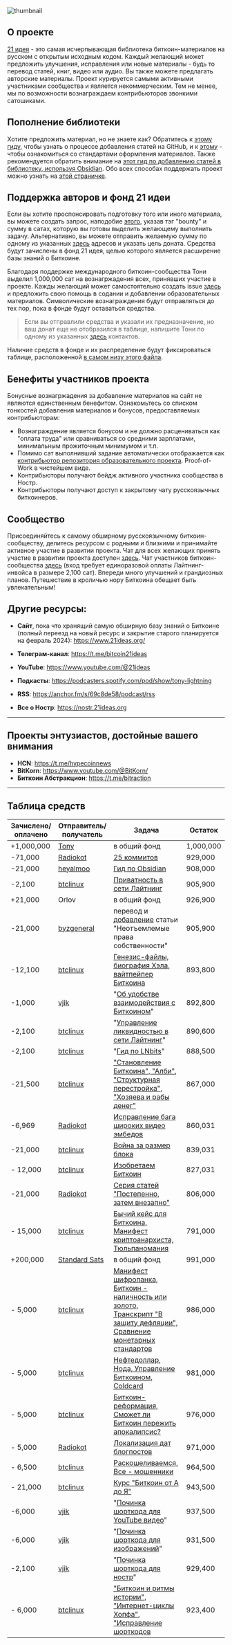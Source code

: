 ![thumbnail](https://new.21ideas.org/posts/main/21ideas.png)

## О проекте 

[21 идея](https://new.21ideas.org) - это самая исчерпывающая библиотека биткоин-материалов на русском с открытым исходным кодом. Каждый желающий может предложить улучшения, исправления или новые материалы - будь то перевод статей, книг, видео или аудио. Вы также можете предлагать авторские материалы. Проект курируется самыми активными участниками сообщества и является некоммерческим. Тем не менее, мы по возможности вознаграждаем контрибьюторов звонкими сатошиками.

## Пополнение библиотеки

Хотите предложить материал, но не знаете как? Обратитесь к [этому гиду](https://new.21ideas.org/github/), чтобы узнать о процессе добавления статей на GitHub, и к [этому](https://new.21ideas.org/syntax/) - чтобы ознакомиться со стандартами оформления материалов. Также рекомендуется обратить внимание на [этот гид по добавлению статей в библиотеку, используя Obsidian](https://new.21ideas.org/obsidian/). Обо всех способах поддержать проект можно узнать на [этой страничке](https://new.21ideas.org/contribute/). 

## Поддержка авторов и фонд 21 идеи

Если вы хотите проспонсировать подготовку того или иного материала, вы можете создать запрос, наподобие [этого](https://github.com/21ideas-org/21ideas.org/issues/3), указав тэг "bounty" и сумму в сатах, которую вы готовы выделить желающему выполнить задачу. Альтернативно, вы можете отправить желаемую сумму по одному из указанных [здесь](https://new.21ideas.org/contribute/) адресов и указать цель доната. Средства будут зачислены в фонд 21 идея, целью которого является расширение базы знаний о Биткоине.

Благодаря поддержке международного биткоин-сообщества Тони выделил 1,000,000 сат на вознагржадения всех, принявших участие в проекте. Кажды желающий может самостоятельно создать issue [здесь](https://github.com/21ideas-org/21ideas.org/issues) и предложить свою помощь в содании и добавлении образовательных материалов. Символические вознаграждения будут отправляться до тех пор, пока в фонде будут оставаться средства. 

> Если вы отправлили средства и указали их предназначение, но ваш донат еще не отобразился в таблице, напишите Тони по одному из указанных [здесь](https://new.21ideas.org/contribute/) контактов.

Наличие средств в фонде и их распределение будут фиксироваться таблице, расположенной [в самом низу этого файла](https://github.com/21ideas-org/21ideas.org#таблица-средств).

## Бенефиты участников проекта

Бонусные вознагржадения за добавление материалов на сайт не являются единственным бенефитом. Ознакомьтесь со списком тонкостей добавления материалов и бонусов, предоставляемых контрибьюторам:

- Вознаграждение является бонусом и не должно расцениваться как "оплата труда" или сравниваться со средними зарплатами, минимальным прожиточным минимумом и т.п.
- Помимо сат выполнивший задание автоматически отображается как [контрибьютор репозитория образовательного проекта](https://github.com/21ideas-org/21ideas.org/graphs/contributors). Proof-of-Work в чистейшем виде.
- Контрибьюторы получают бейдж активного участника сообщества в Ностр.
- Контрибьюторы получают доступ к закрытому чату русскоязычных биткоинеров.

## Сообщество

Присоединяйтесь к самому обширному русскоязычному биткоин-сообществу, делитесь ресурсом с родными и близкими и принимайте активное участие в развитии проекта. Чат для всех желающих принять участие в развитии проекта доступен [здесь](https://t.me/+DVlyZlInKfBkY2M0). Чат участников биткоин-сообщества [здесь](https://t.me/+vy_hhLBc1IAzMjU0) (вход требует единоразовой оплаты Лайтнинг-инвойса в размере 2,100 сат). Впереди много улучшений и грандиозных планов. Путешествие в кроличью нору Биткоина обещает быть увлекательным!

## Другие ресурсы:

- **Сайт**, пока что хранящий самую обширную базу знаний о Биткоине (полный переезд на новый ресурс и закрытие старого планируется на февраль 2024): https://www.21ideas.org/

- **Телеграм-канал**: https://t.me/bitcoin21ideas
- **YouTube**: https://www.youtube.com/@21ideas
- **Подкасты**: https://podcasters.spotify.com/pod/show/tony-lightning
- **RSS**: https://anchor.fm/s/69c8de58/podcast/rss
- **Все о Ностр**: https://nostr.21ideas.org

---

## Проекты энтузиастов, достойные вашего внимания

- **HCN**: https://t.me/hypecoinnews
- **BitKorn**: https://www.youtube.com/@BitKorn/
- **Биткоин Абстракцион**:  https://t.me/bitraction

---

## Таблица средств 

| Зачислено/оплачено | Отправитель/получатель | Задача         | Остаток      |
| --------           | -------                | --------       | -------      |
| +1,000,000          | [Tony](https://github.com/bitcoin21ideas) | в общий фонд   | 1,000,000    |
| -71,000            | [Radiokot](https://github.com/Radiokot) | [25 коммитов](https://github.com/21ideas-org/21ideas.org/commits?author=Radiokot) | 929,000     |
| -21,000 | [heyalmoo](https://github.com/heyalmoo) | [Гид по Obsidian](https://github.com/21ideas-org/21ideas.org/commit/b8b79b4a66a882c9d385653a030cf1f860abeeb2) | 908,000 |
| -2,100 | [btclinux](https://github.com/btclinux) | [Приватность в сети Лайтнинг](https://github.com/21ideas-org/21ideas.org/commit/dc1ad7cdba6e4c690279a5fb14b98cfea4236bc6) | 905,900 |
| +21,000 | Orlov | в общий фонд | 926,900 |
| -21,000 | [byzgeneral](https://github.com/byzgeneral) | перевод и [добавление](https://github.com/21ideas-org/21ideas.org/pull/57) статьи "Неотъемлемые права собственности" | 905,900 |
| -12,100 | [btclinux](https://github.com/btclinux) | [Генезис-файлы, биография Хэла, вайтпейпер Биткоина](https://github.com/21ideas-org/21ideas.org/pull/58) | 893,800 |
| -1,000 | [vjik](https://github.com/vjik) | "[Об удобстве взаимодействия с Биткоином](https://github.com/21ideas-org/21ideas.org/pull/60)" | 892,800 |
| -2,100 | [btclinux](https://github.com/btclinux) | "[Управление ликвидностью в сети Лайтнинг](https://github.com/21ideas-org/21ideas.org/pull/63)" | 890,600 |
| -2,100 | [btclinux](https://github.com/btclinux) | "[Гид по LNbits](https://github.com/21ideas-org/21ideas.org/pull/64)" | 888,500 |
| -21,500 | [btclinux](https://github.com/btclinux) | ["Становление Биткоина", "Алби"](https://github.com/21ideas-org/21ideas.org/pull/67), ["Структурная перестройка", "Хозяева и рабы денег"](https://github.com/21ideas-org/21ideas.org/pull/68) | 867,000 |
| -6,969 | [Radiokot](https://github.com/Radiokot) | [Исправление бага широких видео эмбедов](https://github.com/21ideas-org/21ideas.org/pull/69) | 860,031 |
| -21,000 | [btclinux](https://github.com/btclinux) | [Война за размер блока](https://github.com/21ideas-org/21ideas.org/pull/70) | 839,031 |
| - 12,000 | [btclinux](https://github.com/btclinux) | [Изобретаем Биткоин](https://github.com/21ideas-org/21ideas.org/pull/74) | 827,031 |
| -21,000 | [Radiokot](https://github.com/Radiokot) | [Серия статей "Постепенно, затем внезапно"](https://github.com/21ideas-org/21ideas.org/pull/76) | 806,000 |
| - 15,000 | [btclinux](https://github.com/btclinux) | [Бычий кейс для Биткоина, Манифест криптоанархиста, Тюльпаномания](https://github.com/21ideas-org/21ideas.org/pull/75) | 791,000 |
| +200,000 | [Standard Sats](https://standardsats.github.io) | в общий фонд | 991,000 |
| - 5,000 | [btclinux](https://github.com/btclinux) | [Манифест шифропанка, Биткоин - наличность или золото, Транскрипт "В защиту дефляции", Сравнение монетарных стандартов](https://github.com/21ideas-org/21ideas.org/pull/82) | 986,000 |
| - 5,000 | [btclinux](https://github.com/btclinux) | [Нефтедоллар, Нода, Управление Биткоином, Coldcard](https://github.com/21ideas-org/21ideas.org/pull/83) | 981,000 |
| - 5,000 | [btclinux](https://github.com/btclinux) | [Биткоин-реформация, Сможет ли Биткоин пережить апокалипсис?](https://github.com/21ideas-org/21ideas.org/pull/84) | 976,000 |
| - 5,000 | [Radiokot](https://github.com/Radiokot) | [Локализация дат блогпостов](https://github.com/21ideas-org/21ideas.org/pull/87) | 971,000 |
| - 6,500 | [btclinux](https://github.com/btclinux) | [Раскошеливаемся, Все - мошенники](https://github.com/21ideas-org/21ideas.org/pull/88) | 964,500 |
| - 21,000 | [btclinux](https://github.com/btclinux) | [Курс "Биткоин от А до Я"](https://new.21ideas.org/kurs/) | 943,500 |
| -6,000 | [vjik](https://github.com/vjik) | "[Починка шорткода для YouTube видео](https://github.com/21ideas-org/21ideas.org/pull/92)" | 937,500 |
| -6,000 | [vjik](https://github.com/vjik) | "[Починка шорткода для изображений](https://github.com/21ideas-org/21ideas.org/pull/93)" | 931,500 |
| -2,100 | [vjik](https://github.com/vjik) | "[Починка шорткода для ностр](https://github.com/21ideas-org/21ideas.org/pull/94)" | 929,400 |
| - 6,000 | [btclinux](https://github.com/btclinux) | ["Биткоин и ритмы истории", "Интернет-циклы Хопфа"](https://github.com/21ideas-org/21ideas.org/pull/89), ["Исправление шорткодов](https://github.com/21ideas-org/21ideas.org/pull/91) | 923,400 |









